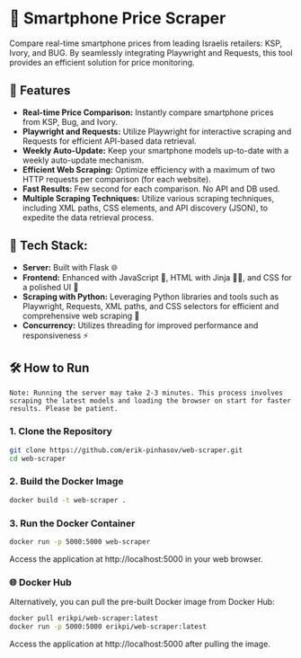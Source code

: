 # 📱 Smartphone Price Scraper

Compare real-time smartphone prices from leading Israelis retailers: KSP, Ivory, and BUG. By seamlessly integrating Playwright and Requests, this tool provides an efficient solution for price monitoring.

## 🚀 Features

- **Real-time Price Comparison:** Instantly compare smartphone prices from KSP, Bug, and Ivory.
- **Playwright and Requests:** Utilize Playwright for interactive scraping and Requests for efficient API-based data retrieval.
- **Weekly Auto-Update:** Keep your smartphone models up-to-date with a weekly auto-update mechanism.
- **Efficient Web Scraping:** Optimize efficiency with a maximum of two HTTP requests per comparison (for each website).
- **Fast Results:** Few second for each comparison. No API and DB used.
- **Multiple Scraping Techniques:** Utilize various scraping techniques, including XML paths, CSS elements, and API discovery (JSON), to expedite the data retrieval process.

## 🔧 **Tech Stack:**
- **Server:** Built with Flask 🌐
- **Frontend:** Enhanced with JavaScript 🚀, HTML with Jinja 🧑‍🎨, and CSS for a polished UI 🎨
- **Scraping with Python:** Leveraging Python libraries and tools such as Playwright, Requests, XML paths, and CSS selectors for efficient and comprehensive web scraping 🐍
- **Concurrency:** Utilizes threading for improved performance and responsiveness ⚡


## 🛠️ How to Run
`Note: Running the server may take 2-3 minutes. This process involves scraping the latest models and loading the browser on start for faster results. Please be patient.`
### 1. Clone the Repository

```bash
git clone https://github.com/erik-pinhasov/web-scraper.git
cd web-scraper
```

### 2. Build the Docker Image
```bash
docker build -t web-scraper .
```

### 3. Run the Docker Container
```bash
docker run -p 5000:5000 web-scraper
```

Access the application at http://localhost:5000 in your web browser.

### 🌐 Docker Hub
Alternatively, you can pull the pre-built Docker image from Docker Hub:

```bash
docker pull erikpi/web-scraper:latest
docker run -p 5000:5000 erikpi/web-scraper:latest
```

Access the application at http://localhost:5000 after pulling the image.